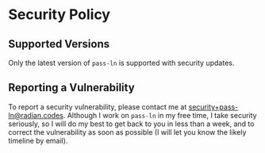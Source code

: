 # Security Policy

## Supported Versions

Only the latest version of `pass-ln` is supported with security updates.

## Reporting a Vulnerability

To report a security vulnerability, please contact me at
[security+pass-ln@radian.codes](mailto:security+pass-ln@radian.codes).
Although I work on `pass-ln` in my free time, I take security
seriously, so I will do my best to get back to you in less than a
week, and to correct the vulnerability as soon as possible (I will let
you know the likely timeline by email).
